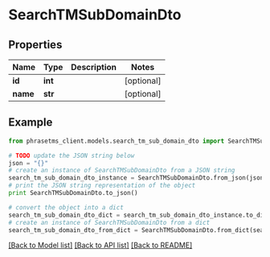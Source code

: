 # SearchTMSubDomainDto

## Properties

| Name     | Type    | Description | Notes      |
| -------- | ------- | ----------- | ---------- |
| **id**   | **int** |             | [optional] |
| **name** | **str** |             | [optional] |

## Example

```python
from phrasetms_client.models.search_tm_sub_domain_dto import SearchTMSubDomainDto

# TODO update the JSON string below
json = "{}"
# create an instance of SearchTMSubDomainDto from a JSON string
search_tm_sub_domain_dto_instance = SearchTMSubDomainDto.from_json(json)
# print the JSON string representation of the object
print SearchTMSubDomainDto.to_json()

# convert the object into a dict
search_tm_sub_domain_dto_dict = search_tm_sub_domain_dto_instance.to_dict()
# create an instance of SearchTMSubDomainDto from a dict
search_tm_sub_domain_dto_from_dict = SearchTMSubDomainDto.from_dict(search_tm_sub_domain_dto_dict)
```

[[Back to Model list]](../README.md#documentation-for-models) [[Back to API list]](../README.md#documentation-for-api-endpoints) [[Back to README]](../README.md)
